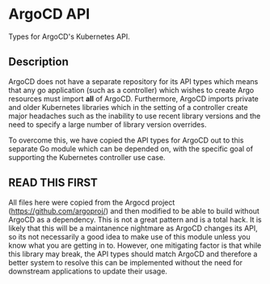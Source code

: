 # ArgoCD API

Types for ArgoCD's Kubernetes API.

## Description

ArgoCD does not have a separate repository for its API types which means that any go application (such as a controller) which wishes to create Argo resources must import **all** of ArgoCD. Furthermore, ArgoCD imports private and older Kubernetes libraries which in the setting of a controller create major headaches such as the inability to use recent library versions and the need to specify a large number of library version overrides.

To overcome this, we have copied the API types for ArgoCD out to this separate Go module which can be depended on, with the specific goal of supporting the Kubernetes controller use case.

## READ THIS FIRST

All files here were copied from the Argocd project (https://github.com/argoproj/) and then modified to be able to build without ArgoCD as a dependency. This is not a great pattern and is a total hack. It is likely that this will be a maintanence nightmare as ArgoCD changes its API, so its not necessarily a good idea to make use of this module unless you know what you are getting in to. However, one mitigating factor is that while this library may break, the API types should match ArgoCD and therefore a better system to resolve this can be implemented without the need for downstream applications to update their usage.